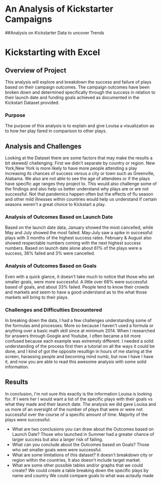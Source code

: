 # An Analysis of Kickstarter Campaigns
##Analysis on Kickstarter Data to uncover Trends
# Kickstarting with Excel

## Overview of Project
This analysis will explore and breakdown the success and failure of plays based on their campaign outcomes. The campaign outcomes have been broken down and determined specifically through the success in relation to their launch date and funding goals achieved as documented in the Kickstart Dataset provided.
### Purpose
The purpose of this analysis is to explain and give Louisa a visualization as to how her play fared in comparison to other plays.
## Analysis and Challenges
Looking at the Dataset there are some factors that may make the results a bit skewed/ challenging. First we didn't separate by country or region. New York,New York is more likely to have more people attending a play increasing its chances of success versus a city or town such as Greenville, Alabama. We also are not able to see the age of attendees or if the plays have specific age ranges they project to. This would also challenge some of the findings and also help us better understand why plays are or are not successful. Not that pandemics happen often but the effects of flu season and other mild illnesses within countries would help us understand if certain seasons weren't a great choice to Kickstart a play.
### Analysis of Outcomes Based on Launch Date
Based on the launch date data, January showed the most cancelled, while May and July showed the most failed. May-July saw a spike in successful plays with 3 months of the highest success rates. February & August also showed respectable numbers coming with the next highest success numbers. Based on launch date alone about 61% of the plays were a success, 36% failed and 3% were cancelled.
### Analysis of Outcomes Based on Goals
Even with a quick glance, it doesn't take much to notice that those who set smaller goals, were more successful. A little over 66% were successful based of goals, and about 33% failed. People tend to know their crowds and markets and seem to have a good understand as to the what those markets will bring to their plays. 
### Challenges and Difficulties Encountered
In breaking down the data, I had a few challenges understanding some of the formulas amd processes. More so because I haven't used a formula or anything over a basic math skill since at minimum 2014. When I researched for answers through Google and Youtube, I often became a bit more confused because each example was extremely different. I needed a solid understanding of the process first then a tutorial on all the ways it could be done, and I kind of got the opposite resultign in hours of me staring at the screen, harassing people and becoming mind numb, but now I have I have it, and now you are able to read this awesome analysis with some solid information.
## Results
In conclusion, I'm not sure this exactly is the information Louisa is looking for. If I were her I would want a list of the specific plays with their goals vs what they made and their launch date. The analysis we did gave Louisa and us more of an oversight of the number of plays that were or were not successful over the course of a specific amount of time. Majority of the plays were successful. 
- What are two conclusions you can draw about the Outcomes based on Launch Date?
Those who launched in Summer had a greater chance of larger success but also a larger risk of failing.
- What can you conclude about the Outcomes based on Goals?
Those who set smaller goals were were successful.
- What are some limitations of this dataset?
It doesn't breakdown city or region within the countries, It also doesn't include target market.
- What are some other possible tables and/or graphs that we could create?
 We could create a table breaking down the specific plays by name and country
 We could compare goals to what was actaully made
